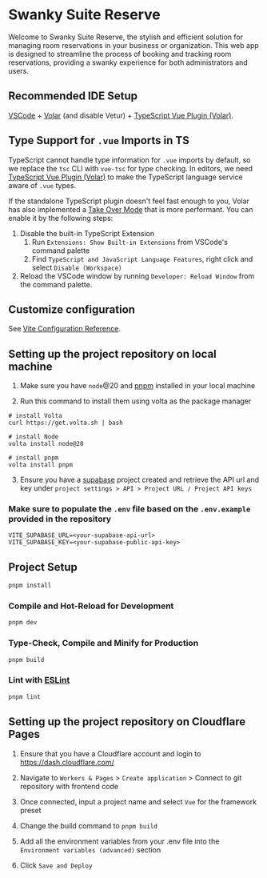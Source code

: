 # Swanky Suite Reserve

Welcome to Swanky Suite Reserve, the stylish and efficient solution for managing room reservations in your business or organization. This web app is designed to streamline the process of booking and tracking room reservations, providing a swanky experience for both administrators and users.

## Recommended IDE Setup

[VSCode](https://code.visualstudio.com/) + [Volar](https://marketplace.visualstudio.com/items?itemName=Vue.volar) (and disable Vetur) + [TypeScript Vue Plugin (Volar)](https://marketplace.visualstudio.com/items?itemName=Vue.vscode-typescript-vue-plugin).

## Type Support for `.vue` Imports in TS

TypeScript cannot handle type information for `.vue` imports by default, so we replace the `tsc` CLI with `vue-tsc` for type checking. In editors, we need [TypeScript Vue Plugin (Volar)](https://marketplace.visualstudio.com/items?itemName=Vue.vscode-typescript-vue-plugin) to make the TypeScript language service aware of `.vue` types.

If the standalone TypeScript plugin doesn't feel fast enough to you, Volar has also implemented a [Take Over Mode](https://github.com/johnsoncodehk/volar/discussions/471#discussioncomment-1361669) that is more performant. You can enable it by the following steps:

1. Disable the built-in TypeScript Extension
    1) Run `Extensions: Show Built-in Extensions` from VSCode's command palette
    2) Find `TypeScript and JavaScript Language Features`, right click and select `Disable (Workspace)`
2. Reload the VSCode window by running `Developer: Reload Window` from the command palette.

## Customize configuration

See [Vite Configuration Reference](https://vitejs.dev/config/).

## Setting up the project repository on local machine

1. Make sure you have `node`@20 and [pnpm](https://pnpm.io/installation) installed in your local machine

2. Run this command to install them using volta as the package manager
```
# install Volta
curl https://get.volta.sh | bash

# install Node
volta install node@20

# install pnpm
volta install pnpm
```

3. Ensure you have a [supabase](https://supabase.com/) project created and retrieve the API url and key under `project settings > API > Project URL / Project API keys`

### Make sure to populate the `.env` file based on the `.env.example` provided in the repository

```
VITE_SUPABASE_URL=<your-supabase-api-url>
VITE_SUPABASE_KEY=<your-supabase-public-api-key>
```

## Project Setup

```sh
pnpm install
```

### Compile and Hot-Reload for Development

```sh
pnpm dev
```

### Type-Check, Compile and Minify for Production

```sh
pnpm build
```

### Lint with [ESLint](https://eslint.org/)

```sh
pnpm lint
```

## Setting up the project repository on Cloudflare Pages
1. Ensure that you have a Cloudflare account and login to https://dash.cloudflare.com/

2. Navigate to `Workers & Pages` > `Create application` > Connect to git repository with frontend code

3. Once connected, input a project name and select `Vue` for the framework preset

4. Change the build command to `pnpm build`

5. Add all the environment variables from your .env file into the `Environment variables (advanced)` section

6. Click `Save and Deploy`
